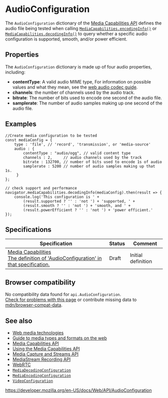 # AudioConfiguration

The `AudioConfiguration` dictionary of the [Media Capabilities API](media_capabilities_api) defines the audio file being tested when calling [`MediaCapabilities.encodingInfo()`](mediacapabilities/encodinginfo) or [`MediaCapabilities.decodingInfo()`](mediacapabilities/decodinginfo) to query whether a specific audio configuration is supported, smooth, and/or power efficient.

## Properties

The `AudioConfiguration` dictionary is made up of four audio properties, including:

- **contentType**: A valid audio MIME type, For information on possible values and what they mean, see the [web audio codec guide](https://developer.mozilla.org/en-US/docs/Web/Media/Formats/Audio_codecs).
- **channels**: the number of channels used by the audio track.
- **bitrate**: The number of bits used to encode one second of the audio file.
- **samplerate**: The number of audio samples making up one second of the audio file.

## Examples

    //Create media configuration to be tested
    const mediaConfig = {
        type : 'file', // 'record', 'transmission', or 'media-source'
        audio : {
            contentType : "audio/ogg", // valid content type
            channels : 2,     // audio channels used by the track
            bitrate : 132700, // number of bits used to encode 1s of audio
            samplerate : 5200 // number of audio samples making up that 1s.
         }
    };

    // check support and performance
    navigator.mediaCapabilities.decodingInfo(mediaConfig).then(result => {
        console.log('This configuration is ' +
            (result.supported ? '' : 'not ') + 'supported, ' +
            (result.smooth ? '' : 'not ') + 'smooth, and ' +
            (result.powerEfficient ? '' : 'not ') + 'power efficient.'
    });

## Specifications

<table><thead><tr class="header"><th>Specification</th><th>Status</th><th>Comment</th></tr></thead><tbody><tr class="odd"><td><a href="https://w3c.github.io/media-capabilities/#audioconfiguration">Media Capabilities<br />
<span class="small">The definition of 'AudioConfiguration' in that specification.</span></a></td><td><span class="spec-draft">Draft</span></td><td>Initial definition</td></tr></tbody></table>

## Browser compatibility

No compatibility data found for `api.AudioConfiguration`.  
[Check for problems with this page](#on-github) or contribute missing data to [mdn/browser-compat-data](https://github.com/mdn/browser-compat-data).

## See also

- [Web media technologies](https://developer.mozilla.org/en-US/docs/Web/Media)
- [Guide to media types and formats on the web](https://developer.mozilla.org/en-US/docs/Web/Media/Formats)
- [Media Capabilities API](media_capabilities_api)
- [Using the Media Capabilities API](media_capabilities_api/using_the_media_capabilities_api)
- [Media Capture and Streams API](media_streams_api)
- [MediaStream Recording API](mediastream_recording_api)
- [WebRTC](webrtc_api)
- [`MediaDecodingConfiguration`](mediadecodingconfiguration)
- [`MediaEncodingConfiguration`](mediaencodingconfiguration)
- [`VideoConfiguration`](videoconfiguration)

<a href="https://developer.mozilla.org/en-US/docs/Web/API/AudioConfiguration" class="_attribution-link">https://developer.mozilla.org/en-US/docs/Web/API/AudioConfiguration</a>
